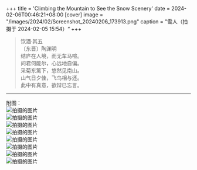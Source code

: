 +++
title = 'Climbing the Mountain to See the Snow Scenery'
date = 2024-02-06T00:46:21+08:00
[cover]
image = "/images/2024/02/Screenshot_20240206_173913.png"
caption = "雪人（拍摄于 2024-02-05 15:54）“
+++
> 饮酒·其五  
〔东晋〕陶渊明  
结庐在人境，而无车马喧。  
问君何能尔，心远地自偏。  
采菊东篱下，悠然见南山。  
山气日夕佳，飞鸟相与还。  
此中有真意，欲辩已忘言。
---
附图：  
![拍摄的图片](/images/2024/02/PXL_20240205_160629388.MV.jpg "拍摄于 2024-02-05 16:06 ")  
![拍摄的图片](/images/2024/02/IMG_20240205_160818.jpg "拍摄于 2024-02-05 16:08 ")  
![拍摄的图片](/images/2024/02/PXL_20240205_165827430.jpg "拍摄于 2024-02-05 16:58 ")  
![拍摄的图片](/images/2024/02/PXL_20240205_170504143.MV.jpg "拍摄于 2024-02-05 17:05 ")  
![拍摄的图片](/images/2024/02/IMG_20240205_172001.jpg "拍摄于 2024-02-05 17:20 ")  
![拍摄的图片](/images/2024/02/IMG_20240205_174704.jpg "拍摄于 2024-02-05 17:47 ")  
![拍摄的图片](/images/2024/02/photo_2024-02-06_17-44-40.jpg "拍摄于 2024-02-05 17:47 ")  
![拍摄的图片](/images/2024/02/photo_2024-02-06_17-44-39.jpg "拍摄于 2024-02-05 17:48 ")